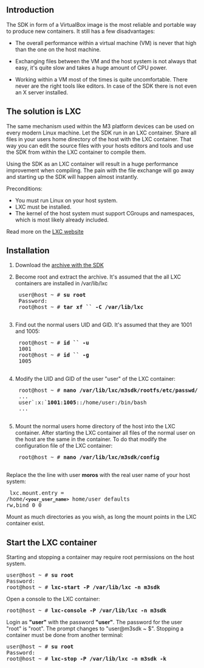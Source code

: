 Introduction
---
The SDK in form of a VirtualBox image is the most reliable and portable way to produce new containers. It still has a few disadvantages:

* The overall performance within a virtual machine (VM) is never that high than the one on the host machine.

* Exchanging files between the VM and the host system is not always that easy, it's quite slow and takes a huge amount of CPU power.

* Working within a VM most of the times is quite uncomfortable. There never are the right tools like editors. In case of the SDK there is not even an X server installed.

The solution is LXC 
---
The same mechanism used within the M3 platform devices can be used on every modern Linux machine. Let the SDK run in an LXC container. Share all files in your users home directory of the host with the LXC container. That way you can edit the source files with your hosts editors and tools and use the SDK from within the LXC container to compile them.

Using the SDK as an LXC container will result in a huge performance improvement when compiling. The pain with the file exchange will go away and starting up the SDK will happen almost instantly.

Preconditions:

* You must run Linux on your host system.
* LXC must be installed.
* The kernel of the host system must support CGroups and namespaces, which is most likely already included.

Read more on the [LXC website](https://linuxcontainers.org/lxc/getting-started)

Installation
---
1. Download the [archive with the SDK](https://m3-container.net/M3_Container/SDK/M3_SDK_LXC.tar.gz)

2. Become root and extract the archive. It's assumed that the all LXC containers are installed in /var/lib/lxc
	<pre>
	user@host ~ # <b>su root</b>
	Password:
	root@host ~ # <b>tar xf `<path of the downloaded SDK archive>` -C /var/lib/lxc</b>
	</pre>
    
3. Find out the normal users UID and GID. It's assumed that they are 1001 and 1005:
	<pre>
    root@host ~ # <b>id `<your_user_name>` -u</b>
    1001
    root@host ~ # <b>id `<your_user_name>` -g</b>
    1005
    </pre>

4. Modify the UID and GID of the user "user" of the LXC container:
    <pre>
    root@host ~ # <b>nano /var/lib/lxc/m3sdk/rootfs/etc/passwd/</b>
    ...    
    user`:x:`<b>1001</b>:<b>1005</b>::/home/user:/bin/bash
    ...
    </pre>
    
5. Mount the normal users home directory of the host into the LXC container. After starting the LXC container all files of the normal user on the host are the same in the container. To do that modify the configuration file of the LXC container:
    <pre>
    root@host ~ # <b>nano /var/lib/lxc/m3sdk/config</b>
    </pre>
Replace the the line with user <b>moros</b> with the real user name of your host system:
    <pre>
    lxc.mount.entry = /home/<b>`<your_user_name>`</b> home/user defaults rw,bind 0 0
    </pre>
Mount as much directories as you wish, as long the mount points in the LXC container exist.

Start the LXC container
---
Starting and stopping a container may require root permissions on the host system. 
<pre>
user@host ~ # <b>su root</b>
Password:
root@host ~ # <b>lxc-start -P /var/lib/lxc -n m3sdk</b>
</pre>

Open a console to the LXC container:
<pre>
root@host ~ # <b>lxc-console -P /var/lib/lxc -n m3sdk</b>
</pre>

Login as <b>"user"</b> with the password <b>"user"</b>. The password for the user "root" is "root". The prompt changes to "user@m3sdk ~ $". Stopping a container must be done from another terminal:
<pre>
user@host ~ # <b>su root</b>
Password:
root@host ~ # <b>lxc-stop -P /var/lib/lxc -n m3sdk -k</b>
</pre>
